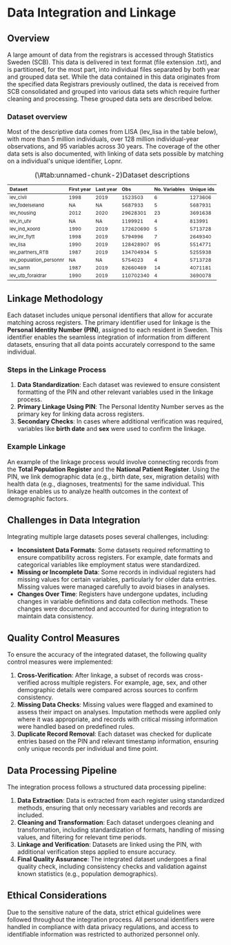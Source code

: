 # Data Integration and Linkage




## Overview

A large amount of data from the registrars is accessed through Statistics Sweden (SCB).  This data is delivered in text format (file extension .txt), and is partitioned, for the most part, into individual files separated by both year and grouped data set.  While the data contained in this data originates from the specified data Registrars previously outlined, the data is received from SCB consolidated and grouped into various data sets which require further cleaning and processing.  These grouped data sets are described below. 


### Dataset overview


Most of the descriptive data comes from LISA (lev_lisa in the table below), with more than 5 million individuals, over 128 million individual-year observations, and 95 variables across 30 years.  The coverage of the other data sets is also documented, with linking of data sets possible by matching on a individual's unique identifier, Lopnr.

<table class="table table-responsive table-hover" style="font-size: 11px; margin-left: auto; margin-right: auto;">
<caption style="font-size: initial !important;">(\#tab:unnamed-chunk-2)Dataset descriptions</caption>
 <thead>
  <tr>
   <th style="text-align:left;"> Dataset </th>
   <th style="text-align:left;"> First year </th>
   <th style="text-align:left;"> Last year </th>
   <th style="text-align:left;"> Obs </th>
   <th style="text-align:left;"> No. Variables </th>
   <th style="text-align:left;"> Unique ids </th>
  </tr>
 </thead>
<tbody>
  <tr>
   <td style="text-align:left;"> lev_civil </td>
   <td style="text-align:left;"> 1998 </td>
   <td style="text-align:left;"> 2019 </td>
   <td style="text-align:left;"> 1523503 </td>
   <td style="text-align:left;"> 6 </td>
   <td style="text-align:left;"> 1273606 </td>
  </tr>
  <tr>
   <td style="text-align:left;"> lev_fodelseland </td>
   <td style="text-align:left;"> NA </td>
   <td style="text-align:left;"> NA </td>
   <td style="text-align:left;"> 5687933 </td>
   <td style="text-align:left;"> 5 </td>
   <td style="text-align:left;"> 5687931 </td>
  </tr>
  <tr>
   <td style="text-align:left;"> lev_housing </td>
   <td style="text-align:left;"> 2012 </td>
   <td style="text-align:left;"> 2020 </td>
   <td style="text-align:left;"> 29628301 </td>
   <td style="text-align:left;"> 23 </td>
   <td style="text-align:left;"> 3691638 </td>
  </tr>
  <tr>
   <td style="text-align:left;"> lev_in_utv </td>
   <td style="text-align:left;"> NA </td>
   <td style="text-align:left;"> NA </td>
   <td style="text-align:left;"> 1199921 </td>
   <td style="text-align:left;"> 4 </td>
   <td style="text-align:left;"> 813991 </td>
  </tr>
  <tr>
   <td style="text-align:left;"> lev_ind_koord </td>
   <td style="text-align:left;"> 1990 </td>
   <td style="text-align:left;"> 2019 </td>
   <td style="text-align:left;"> 172620690 </td>
   <td style="text-align:left;"> 5 </td>
   <td style="text-align:left;"> 5713728 </td>
  </tr>
  <tr>
   <td style="text-align:left;"> lev_inr_flytt </td>
   <td style="text-align:left;"> 1998 </td>
   <td style="text-align:left;"> 2019 </td>
   <td style="text-align:left;"> 5794996 </td>
   <td style="text-align:left;"> 7 </td>
   <td style="text-align:left;"> 2649340 </td>
  </tr>
  <tr>
   <td style="text-align:left;"> lev_lisa </td>
   <td style="text-align:left;"> 1990 </td>
   <td style="text-align:left;"> 2019 </td>
   <td style="text-align:left;"> 128428907 </td>
   <td style="text-align:left;"> 95 </td>
   <td style="text-align:left;"> 5514771 </td>
  </tr>
  <tr>
   <td style="text-align:left;"> lev_partners_RTB </td>
   <td style="text-align:left;"> 1987 </td>
   <td style="text-align:left;"> 2019 </td>
   <td style="text-align:left;"> 134704934 </td>
   <td style="text-align:left;"> 5 </td>
   <td style="text-align:left;"> 5255938 </td>
  </tr>
  <tr>
   <td style="text-align:left;"> lev_population_personnr </td>
   <td style="text-align:left;"> NA </td>
   <td style="text-align:left;"> NA </td>
   <td style="text-align:left;"> 5754023 </td>
   <td style="text-align:left;"> 4 </td>
   <td style="text-align:left;"> 5713728 </td>
  </tr>
  <tr>
   <td style="text-align:left;"> lev_samh </td>
   <td style="text-align:left;"> 1987 </td>
   <td style="text-align:left;"> 2019 </td>
   <td style="text-align:left;"> 82660469 </td>
   <td style="text-align:left;"> 14 </td>
   <td style="text-align:left;"> 4071181 </td>
  </tr>
  <tr>
   <td style="text-align:left;"> lev_utb_foraldrar </td>
   <td style="text-align:left;"> 1990 </td>
   <td style="text-align:left;"> 2019 </td>
   <td style="text-align:left;"> 110702340 </td>
   <td style="text-align:left;"> 4 </td>
   <td style="text-align:left;"> 3690078 </td>
  </tr>
</tbody>
</table>

## Linkage Methodology

Each dataset includes unique personal identifiers that allow for accurate matching across registers. The primary identifier used for linkage is the **Personal Identity Number (PIN)**, assigned to each resident in Sweden. This identifier enables the seamless integration of information from different datasets, ensuring that all data points accurately correspond to the same individual.

### Steps in the Linkage Process

1. **Data Standardization**: Each dataset was reviewed to ensure consistent formatting of the PIN and other relevant variables used in the linkage process.
2. **Primary Linkage Using PIN**: The Personal Identity Number serves as the primary key for linking data across registers.
3. **Secondary Checks**: In cases where additional verification was required, variables like **birth date** and **sex** were used to confirm the linkage.

### Example Linkage

An example of the linkage process would involve connecting records from the **Total Population Register** and the **National Patient Register**. Using the PIN, we link demographic data (e.g., birth date, sex, migration details) with health data (e.g., diagnoses, treatments) for the same individual. This linkage enables us to analyze health outcomes in the context of demographic factors.

## Challenges in Data Integration

Integrating multiple large datasets poses several challenges, including:

- **Inconsistent Data Formats**: Some datasets required reformatting to ensure compatibility across registers. For example, date formats and categorical variables like employment status were standardized.
- **Missing or Incomplete Data**: Some records in individual registers had missing values for certain variables, particularly for older data entries. Missing values were managed carefully to avoid biases in analyses.
- **Changes Over Time**: Registers have undergone updates, including changes in variable definitions and data collection methods. These changes were documented and accounted for during integration to maintain data consistency.

## Quality Control Measures

To ensure the accuracy of the integrated dataset, the following quality control measures were implemented:

1. **Cross-Verification**: After linkage, a subset of records was cross-verified across multiple registers. For example, age, sex, and other demographic details were compared across sources to confirm consistency.
2. **Missing Data Checks**: Missing values were flagged and examined to assess their impact on analyses. Imputation methods were applied only where it was appropriate, and records with critical missing information were handled based on predefined rules.
3. **Duplicate Record Removal**: Each dataset was checked for duplicate entries based on the PIN and relevant timestamp information, ensuring only unique records per individual and time point.

## Data Processing Pipeline

The integration process follows a structured data processing pipeline:

1. **Data Extraction**: Data is extracted from each register using standardized methods, ensuring that only necessary variables and records are included.
2. **Cleaning and Transformation**: Each dataset undergoes cleaning and transformation, including standardization of formats, handling of missing values, and filtering for relevant time periods.
3. **Linkage and Verification**: Datasets are linked using the PIN, with additional verification steps applied to ensure accuracy.
4. **Final Quality Assurance**: The integrated dataset undergoes a final quality check, including consistency checks and validation against known statistics (e.g., population demographics).

## Ethical Considerations

Due to the sensitive nature of the data, strict ethical guidelines were followed throughout the integration process. All personal identifiers were handled in compliance with data privacy regulations, and access to identifiable information was restricted to authorized personnel only.


